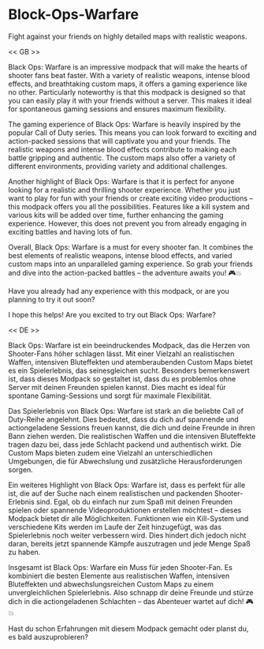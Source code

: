 # Block-Ops-Warfare
Fight against your friends on highly detailed maps with realistic weapons.

<< GB >>

Black Ops: Warfare is an impressive modpack that will make the hearts of shooter fans beat faster. With a variety of realistic weapons, intense blood effects, and breathtaking custom maps, it offers a gaming experience like no other. Particularly noteworthy is that this modpack is designed so that you can easily play it with your friends without a server. This makes it ideal for spontaneous gaming sessions and ensures maximum flexibility.

The gaming experience of Black Ops: Warfare is heavily inspired by the popular Call of Duty series. This means you can look forward to exciting and action-packed sessions that will captivate you and your friends. The realistic weapons and intense blood effects contribute to making each battle gripping and authentic. The custom maps also offer a variety of different environments, providing variety and additional challenges.

Another highlight of Black Ops: Warfare is that it is perfect for anyone looking for a realistic and thrilling shooter experience. Whether you just want to play for fun with your friends or create exciting video productions – this modpack offers you all the possibilities. Features like a kill system and various kits will be added over time, further enhancing the gaming experience. However, this does not prevent you from already engaging in exciting battles and having lots of fun.

Overall, Black Ops: Warfare is a must for every shooter fan. It combines the best elements of realistic weapons, intense blood effects, and varied custom maps into an unparalleled gaming experience. So grab your friends and dive into the action-packed battles – the adventure awaits you! 🎮💥

Have you already had any experience with this modpack, or are you planning to try it out soon?

 

I hope this helps! Are you excited to try out Black Ops: Warfare?

 

 

<< DE >>

Black Ops: Warfare ist ein beeindruckendes Modpack, das die Herzen von Shooter-Fans höher schlagen lässt. Mit einer Vielzahl an realistischen Waffen, intensiven Bluteffekten und atemberaubenden Custom Maps bietet es ein Spielerlebnis, das seinesgleichen sucht. Besonders bemerkenswert ist, dass dieses Modpack so gestaltet ist, dass du es problemlos ohne Server mit deinen Freunden spielen kannst. Dies macht es ideal für spontane Gaming-Sessions und sorgt für maximale Flexibilität.

Das Spielerlebnis von Black Ops: Warfare ist stark an die beliebte Call of Duty-Reihe angelehnt. Dies bedeutet, dass du dich auf spannende und actiongeladene Sessions freuen kannst, die dich und deine Freunde in ihren Bann ziehen werden. Die realistischen Waffen und die intensiven Bluteffekte tragen dazu bei, dass jede Schlacht packend und authentisch wirkt. Die Custom Maps bieten zudem eine Vielzahl an unterschiedlichen Umgebungen, die für Abwechslung und zusätzliche Herausforderungen sorgen.

Ein weiteres Highlight von Black Ops: Warfare ist, dass es perfekt für alle ist, die auf der Suche nach einem realistischen und packenden Shooter-Erlebnis sind. Egal, ob du einfach nur zum Spaß mit deinen Freunden spielen oder spannende Videoproduktionen erstellen möchtest – dieses Modpack bietet dir alle Möglichkeiten. Funktionen wie ein Kill-System und verschiedene Kits werden im Laufe der Zeit hinzugefügt, was das Spielerlebnis noch weiter verbessern wird. Dies hindert dich jedoch nicht daran, bereits jetzt spannende Kämpfe auszutragen und jede Menge Spaß zu haben.

Insgesamt ist Black Ops: Warfare ein Muss für jeden Shooter-Fan. Es kombiniert die besten Elemente aus realistischen Waffen, intensiven Bluteffekten und abwechslungsreichen Custom Maps zu einem unvergleichlichen Spielerlebnis. Also schnapp dir deine Freunde und stürze dich in die actiongeladenen Schlachten – das Abenteuer wartet auf dich! 🎮💥

Hast du schon Erfahrungen mit diesem Modpack gemacht oder planst du, es bald auszuprobieren?

 

